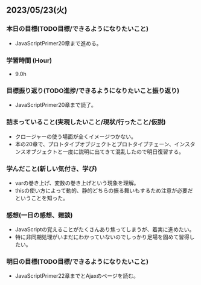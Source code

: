 ## 2023/05/23(火)

### 本日の目標(TODO目標/できるようになりたいこと)

- JavaScriptPrimer20章まで進める。

### 学習時間 (Hour)

- 9.0h

### 目標振り返り(TODO進捗/できるようになりたいこと振り返り)

- JavaScriptPrimer20章まで読了。

### 詰まっていること(実現したいこと/現状/行ったこと/仮説)

- クロージャーの使う場面が全くイメージつかない。
- 本の20章で、プロトタイプオブジェクトとプロトタイプチェーン、インスタンスオブジェクトと一度に説明に出てきて混乱したので明日復習する。

### 学んだこと(新しい気付き、学び)

- varの巻き上げ、変数の巻き上げという現象を理解。
- thisの使い方によって動的、静的どちらの振る舞いもするため注意が必要だということを知った。

### 感想(一日の感想、雜談)

- JavaScriptの覚えることがたくさんあり焦ってしまうが、着実に進めたい。
- 特に非同期処理がいまだにわかっていないのでしっかり足場を固めて習得したい。

### 明日の目標(TODO目標/できるようになりたいこと)

- JavaScriptPrimer22章までとAjaxのページを読む。

